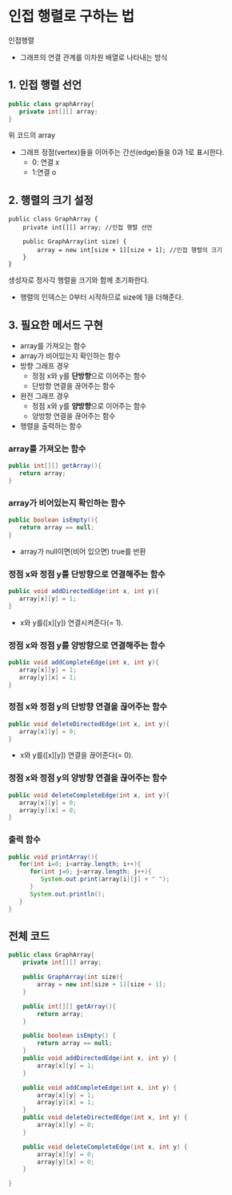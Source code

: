 # **인접 행렬로 구하는 법**

인접행렬

-   그래프의 연결 관계를 이차원 배열로 나타내는 방식

## 1. 인접 행렬 선언

```java
public class graphArray{
   private int[][] array;
}
```

위 코드의 array

-   그래프 정점(vertex)들을 이어주는 간선(edge)들을 0과 1로 표시한다.
    -   0: 연결 x
    -   1:연결 o

## 2. 행렬의 크기 설정

```
public class GraphArray {
    private int[][] array; //인접 행렬 선언

    public GraphArray(int size) {
        array = new int[size + 1][size + 1]; //인접 행렬의 크기
    }
}
```

생성자로 정사각 행렬을 크기와 함께 초기화한다.
- 행렬의 인덱스는 0부터 시작하므로 size에 1을 더해준다.

## 3. 필요한 메서드 구현

-   array를 가져오는 함수
-   array가 비어있는지 확인하는 함수
-   방향 그래프 경우
    -   정점 x와 y를 **단방향**으로 이어주는 함수
    -   단방향 연결을 끊어주는 함수
-   완전 그래프 경우
    -   정점 x와 y를 **양방향**으로 이어주는 함수
    -   양방향 연결을 끊어주는 함수
-   행렬을 출력하는 함수

### array를 가져오는 함수

```java
public int[][] getArray(){
   return array;
}
```

### array가 비어있는지 확인하는 함수

```java
public boolean isEmpty(){
   return array == null;
}
```
- array가 null이면(비어 있으면) true를 반환

### 정점 x와 정점 y를 단방향으로 연결해주는 함수

```java
public void addDirectedEdge(int x, int y){
   array[x][y] = 1;
}
```
- x와 y를([x][y]) 연결시켜준다(= 1).

### 정점 x와 정점 y를 양방향으로 연결해주는 함수

```java
public void addCompleteEdge(int x, int y){
   array[x][y] = 1;
   array[y][x] = 1;
}
```

### 정점 x와 정점 y의 단방향 연결을 끊어주는 함수

```java
public void deleteDirectedEdge(int x, int y){
   array[x][y] = 0;
}
```
- x와 y를([x][y]) 연결을 끊어준다(= 0).

### 정점 x와 정점 y의 양방향 연결을 끊어주는 함수

```java
public void deleteCompleteEdge(int x, int y){
   array[x][y] = 0;
   array[y][x] = 0;
}
```

### 출력 함수

```java
public void printArray(){
   for(int i=0; i<array.length; i++){
      for(int j=0; j<array.length; j++){
         System.out.print(array[i][j] + " ");
      }
      System.out.println();
   }
}
```

## 전체 코드

```java
public class GraphArray{
    private int[][] array;

    public GraphArray(int size){
        array = new int[size + 1][size + 1];
    }

    public int[][] getArray(){
        return array;
    }

    public boolean isEmpty() {
        return array == null;
    }
    public void addDirectedEdge(int x, int y) {
        array[x][y] = 1;
    }

    public void addCompleteEdge(int x, int y) {
        array[x][y] = 1;
        array[y][x] = 1;
    }
    public void deleteDirectedEdge(int x, int y) {
        array[x][y] = 0;
    }

    public void deleteCompleteEdge(int x, int y) {
        array[x][y] = 0;
        array[y][x] = 0;
    }

}
```